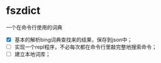 # fszdict
一个在命令行使用的词典

- [x] 基本的解析bing词典查找来的结果，保存到json中；
- [ ] 实现一个repl程序，不必每次都在命令行里敲完整地搜索命令；
- [ ] 建立本地词库；